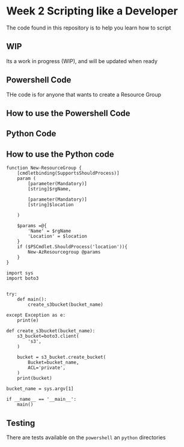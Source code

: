 # Week 2 Scripting like a Developer

The code found in this repository is to help you learn how to script

## WIP

Its a work in progress (WIP), and will be updated when ready

## Powershell Code
THe code is for anyone that wants to create a Resource Group

## How to use the Powershell Code


## Python Code


## How to use the Python code

```
function New-ResourceGroup {
    [cmdletbinding(SupportsShouldProcess)]
    param (
        [parameter(Mandatory)]
        [string]$rgName,

        [parameter(Mandatory)]
        [string]$location

    )

    $params =@{
        'Name' = $rgName
        'Location' = $location
    }
    if ($PSCmdlet.ShouldProcess('location')){
        New-AzResourcegroup @params
    }
}
```
```
import sys
import boto3


try:
    def main():
        create_s3bucket(bucket_name)

except Exception as e:
    print(e)

def create_s3bucket(bucket_name):
    s3_bucket=boto3.client(
        's3',
    )

    bucket = s3_bucket.create_bucket(
        Bucket=bucket_name,
        ACL='private',
    )
    print(bucket)

bucket_name = sys.argv[1]

if __name__ == '__main__':
    main()

```

## Testing
There are tests available on the `powershell` an `python` directories